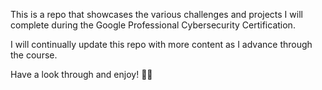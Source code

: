 This is a repo that showcases the various challenges and projects I will complete during the Google Professional Cybersecurity Certification. 

I will continually update this repo with more content as I advance through the course. 

Have a look through and enjoy! 👋🏽

